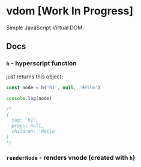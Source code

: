 # vdom [Work In Progress]

Simple JavaScript Virtual DOM

## Docs

### `h` - hyperscript function

just returns this object:

```js
const node = h('h1', null, 'Hello')

console.log(node)

/*
{
  tag: 'h1',
  props: null,
  children: 'Hello'
}
*/
```

### `renderNode` - renders vnode (created with `h`)
